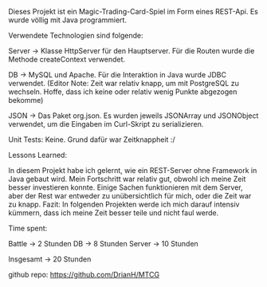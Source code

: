 Dieses Projekt ist ein Magic-Trading-Card-Spiel im Form eines REST-Api. Es wurde völlig mit Java programmiert.

Verwendete Technologien sind folgende:

Server -> Klasse HttpServer für den Hauptserver. Für die Routen wurde die Methode createContext verwendet.

DB -> MySQL und Apache. Für die Interaktion in Java wurde JDBC verwendet.
(Editor Note: Zeit war relativ knapp, um mit PostgreSQL zu wechseln. Hoffe, dass ich keine oder relativ wenig Punkte abgezogen bekomme)

JSON -> Das Paket org.json. Es wurden jeweils JSONArray und JSONObject verwendet, um die Eingaben im Curl-Skript zu serializieren.


Unit Tests: Keine. Grund dafür war Zeitknappheit :/


Lessons Learned:

In diesem Projekt habe ich gelernt, wie ein REST-Server ohne Framework in Java gebaut wird. Mein Fortschritt war relativ gut, obwohl ich meine Zeit besser investieren konnte. Einige Sachen funktionieren mit dem Server, aber der Rest war entweder zu unübersichtlich für mich, oder die Zeit war zu knapp. 
Fazit: In folgenden Projekten werde ich mich darauf intensiv kümmern, dass ich meine Zeit besser teile und nicht faul werde.


Time spent:

Battle -> 2 Stunden
DB -> 8 Stunden
Server -> 10 Stunden

Insgesamt -> 20 Stunden



github repo: https://github.com/DrianH/MTCG
